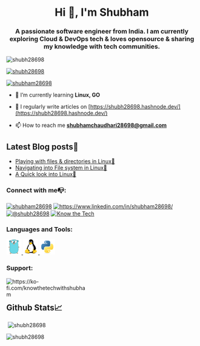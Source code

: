 <h1 align="center">Hi 👋, I'm Shubham</h1>
<h3 align="center">A passionate software engineer from India. I am currently exploring Cloud & DevOps tech & loves opensource & sharing my knowledge with tech communities.</h3>

<p align="left"> <img src="https://komarev.com/ghpvc/?username=shubh28698&label=Profile%20views&color=0e75b6&style=flat" alt="shubh28698" /> </p>

<p align="left"> <a href="https://github.com/ryo-ma/github-profile-trophy"><img src="https://github-profile-trophy.vercel.app/?username=Shubh28698&theme=radical" alt="shubh28698" /></a> </p>

<p align="left"> <a href="https://twitter.com/shubham28698" target="blank"><img src="https://img.shields.io/twitter/follow/shubham28698?logo=twitter&style=for-the-badge" alt="shubham28698" /></a> </p>

- 🌱 I’m currently learning **Linux, GO**

- 📝 I regularly write articles on [https://shubh28698.hashnode.dev/](https://shubh28698.hashnode.dev/)

- 📫 How to reach me **shubhamchaudhari28698@gmail.com**

## Latest Blog posts📝
<!-- HASHNODE:START -->
- [Playing with files &amp; directories in Linux🐧](https://shubh28698.hashnode.dev/playing-with-files-and-directories-in-linux)
- [Navigating into File system in Linux🐧](https://shubh28698.hashnode.dev/navigating-into-file-system-in-linux)
- [A Quick look into Linux🐧](https://shubh28698.hashnode.dev/a-quick-look-into-linux)
<!-- HASHNODE:END -->


<h3 align="left">Connect with me📭:</h3>
<p align="left">
<a href="https://twitter.com/Shubham28698" target="blank"><img align="center" src="https://raw.githubusercontent.com/rahuldkjain/github-profile-readme-generator/master/src/images/icons/Social/twitter.svg" alt="shubham28698" height="30" width="40" /></a>
<a href="https://www.linkedin.com/in/shubham28698/" target="blank"><img align="center" src="https://raw.githubusercontent.com/rahuldkjain/github-profile-readme-generator/master/src/images/icons/Social/linked-in-alt.svg" alt="https://www.linkedin.com/in/shubham28698/" height="30" width="40" /></a>
<a href="https://hashnode.com/@shubh28698" target="blank"><img align="center" src="https://raw.githubusercontent.com/rahuldkjain/github-profile-readme-generator/master/src/images/icons/Social/hashnode.svg" alt="@shubh28698" height="30" width="40" /></a>
<a href="https://www.youtube.com/channel/UCiaK-ItufqW-oLW66gSoatQ" target="blank"><img align="center" src="https://raw.githubusercontent.com/rahuldkjain/github-profile-readme-generator/master/src/images/icons/Social/youtube.svg" alt="Know the Tech" height="30" width="40" /></a>
</p>

<h3 align="left">Languages and Tools:</h3>
<p align="left"> <a href="https://golang.org" target="_blank" rel="noreferrer"> <img src="https://raw.githubusercontent.com/devicons/devicon/master/icons/go/go-original.svg" alt="go" width="40" height="40"/> </a> <a href="https://www.linux.org/" target="_blank" rel="noreferrer"> <img src="https://raw.githubusercontent.com/devicons/devicon/master/icons/linux/linux-original.svg" alt="linux" width="40" height="40"/> </a> <a href="https://www.python.org" target="_blank" rel="noreferrer"> <img src="https://raw.githubusercontent.com/devicons/devicon/master/icons/python/python-original.svg" alt="python" width="40" height="40"/> </a> </p>

<h3 align="left">Support:</h3>
<p><a href="https://ko-fi.com/knowthetechwithshubham"> <img align="left" src="https://cdn.ko-fi.com/cdn/kofi3.png?v=3" height="50" width="210" alt="https://ko-fi.com/knowthetechwithshubham" /></a></p><br><br>

## Github Stats📈 

<p>&nbsp;<img src="https://github-readme-stats.vercel.app/api?username=shubh28698&show_icons=true&locale=en&theme=tokyonight" alt="shubh28698" /></p>

<p><img src="https://github-readme-streak-stats.herokuapp.com/?user=shubh28698&&theme=tokyonight" alt="shubh28698" /></p>
